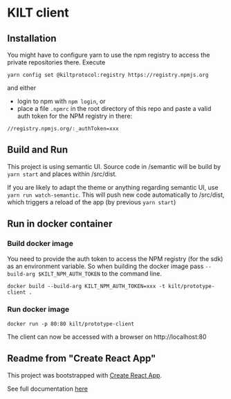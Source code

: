 # KILT client

## Installation
You might have to configure yarn to use the npm registry to access the private repositories there.
Execute 
```
yarn config set @kiltprotocol:registry https://registry.npmjs.org
``` 
and either

* login to npm with `npm login`, or
* place a file `.npmrc` in the root directory of this repo and paste a valid auth token for the NPM registry in there:

```
//registry.npmjs.org/:_authToken=xxx
```

## Build and Run

This project is using semantic UI. Source code in /semantic will be build by `yarn start` and places within /src/dist.

If you are likely to adapt the theme or anything regarding semantic UI, use `yarn run watch-semantic`. This will push new code automatically to /src/dist, which triggers a reload of the app (by previous `yarn start`)


## Run in docker container

### Build docker image
You need to provide the auth token to access the NPM registry (for the sdk) as an environment variable. So when building the docker image pass `--build-arg $KILT_NPM_AUTH_TOKEN` to the command line.

```
docker build --build-arg KILT_NPM_AUTH_TOKEN=xxx -t kilt/prototype-client .
```

### Run docker image
```
docker run -p 80:80 kilt/prototype-client   
```
The client can now be accessed with a browser on http://localhost:80


## Readme from "Create React App"
This project was bootstrapped with [Create React App](https://github.com/facebookincubator/create-react-app).

See full documentation [here](https://facebook.github.io/create-react-app/docs/getting-started)
